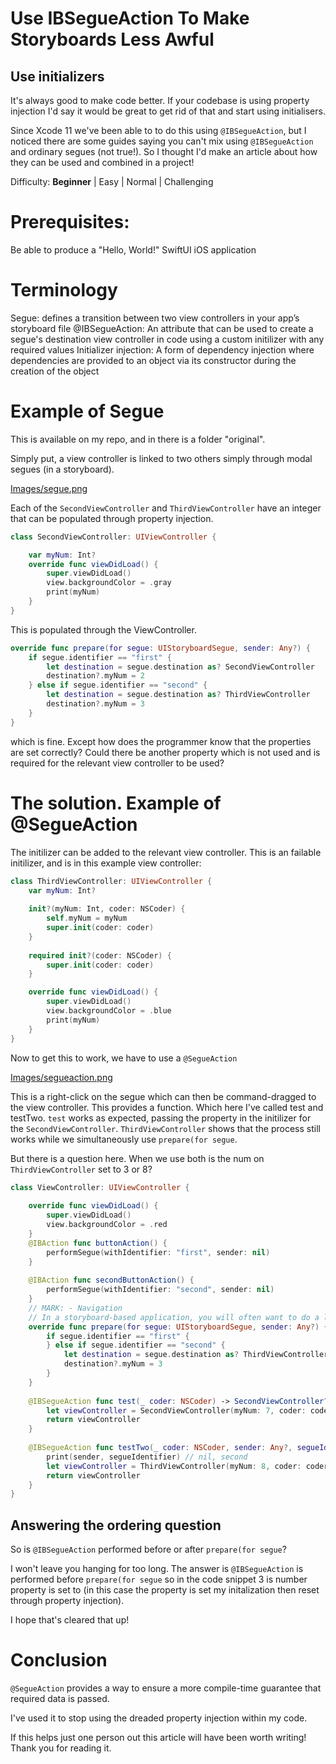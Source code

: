 # Use IBSegueAction To Make Storyboards Less Awful
## Use initializers

It's always good to make code better. If your codebase is using property injection I'd say it would be great to get rid of that and start using initialisers.

Since Xcode 11 we've been able to to do this using `@IBSegueAction`, but I noticed there are some guides saying you can't mix using `@IBSegueAction` and ordinary segues (not true!). So I thought I'd make an article about how they can be used and combined in a project!

Difficulty: **Beginner** | Easy | Normal | Challenging

# Prerequisites:
Be able to produce a "Hello, World!" SwiftUI iOS application

# Terminology
Segue: defines a transition between two view controllers in your app’s storyboard file
@IBSegueAction: An attribute that can be used to create a segue's destination view controller in code using a custom initilizer with any required values
Initializer injection: A form of dependency injection where dependencies are provided to an object via its constructor during the creation of the object

# Example of Segue
This is available on my repo, and in there is a folder "original".

Simply put, a view controller is linked to two others simply through modal segues (in a storyboard).

[Images/segue.png](Images/segue.png)<br>

Each of the `SecondViewController` and `ThirdViewController` have an integer that can be populated through property injection.

```swift
class SecondViewController: UIViewController {

    var myNum: Int?
    override func viewDidLoad() {
        super.viewDidLoad()
        view.backgroundColor = .gray
        print(myNum)
    }
}
```

This is populated through the ViewController.

```swift
override func prepare(for segue: UIStoryboardSegue, sender: Any?) {
    if segue.identifier == "first" {
        let destination = segue.destination as? SecondViewController
        destination?.myNum = 2
    } else if segue.identifier == "second" {
        let destination = segue.destination as? ThirdViewController
        destination?.myNum = 3
    }
}
```

which is fine. Except how does the programmer know that the properties are set correctly? Could there be another property which is not used and is required for the relevant view controller to be used?

# The solution. Example of @SegueAction

The initilizer can be added to the relevant view controller. This is an failable initilizer, and is in this example view controller:

```swift
class ThirdViewController: UIViewController {
    var myNum: Int?
    
    init?(myNum: Int, coder: NSCoder) {
        self.myNum = myNum
        super.init(coder: coder)
    }
    
    required init?(coder: NSCoder) {
        super.init(coder: coder)
    }

    override func viewDidLoad() {
        super.viewDidLoad()
        view.backgroundColor = .blue
        print(myNum)
    }
}
```

Now to get this to work, we have to use a `@SegueAction` 

[Images/segueaction.png](Images/segueaction.png)<br>

This is a right-click on the segue which can then be command-dragged to the view controller. This provides a function. Which here I've called test and testTwo. `test` works as expected, passing the property in the initilizer for the `SecondViewController`. `ThirdViewController` shows that the process still works while we simultaneously use `prepare(for segue`.

But there is a question here. When we use both is the num on `ThirdViewController` set to 3 or 8?

```swift
class ViewController: UIViewController {
    
    override func viewDidLoad() {
        super.viewDidLoad()
        view.backgroundColor = .red
    }
    @IBAction func buttonAction() {
        performSegue(withIdentifier: "first", sender: nil)
    }
    
    @IBAction func secondButtonAction() {
        performSegue(withIdentifier: "second", sender: nil)
    }
    // MARK: - Navigation
    // In a storyboard-based application, you will often want to do a little preparation before navigation
    override func prepare(for segue: UIStoryboardSegue, sender: Any?) {
        if segue.identifier == "first" {
        } else if segue.identifier == "second" {
            let destination = segue.destination as? ThirdViewController
            destination?.myNum = 3
        }
    }
    
    @IBSegueAction func test(_ coder: NSCoder) -> SecondViewController? {
        let viewController = SecondViewController(myNum: 7, coder: coder)
        return viewController
    }
    
    @IBSegueAction func testTwo(_ coder: NSCoder, sender: Any?, segueIdentifier: String?) -> ThirdViewController? {
        print(sender, segueIdentifier) // nil, second
        let viewController = ThirdViewController(myNum: 8, coder: coder)
        return viewController
    }
}
```

## Answering the ordering question
So is `@IBSegueAction` performed before or after `prepare(for segue`?

I won't leave you hanging for too long. The answer is `@IBSegueAction` is performed before `prepare(for segue` so in the code snippet 3 is number property is set to (in this case the property is set my initalization then reset through property injection).

I hope that's cleared that up!

# Conclusion
`@SegueAction` provides a way to ensure a more compile-time guarantee that required data is passed.

I've used it to stop using the dreaded property injection within my code.

If this helps just one person out this article will have been worth writing! Thank you for reading it.
